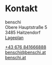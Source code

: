 # Kontakt



benschi  
Obere Hauptstraße 5  
3485 Haitzendorf  
[Lageplan](https://goo.gl/maps/hqbmns4rPHmNMbFC6)  

<a href="tel:+43 676 841666888">+43 676 841666888</a>  
<benschi@benschi.at>  
[benschi.at](https://benschi.at)
